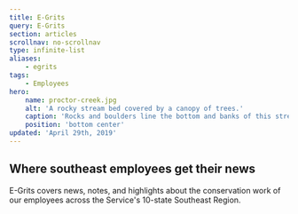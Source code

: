 ```yaml
---
title: E-Grits
query: E-Grits
section: articles
scrollnav: no-scrollnav
type: infinite-list
aliases:
    - egrits
tags:
    - Employees
hero:
    name: proctor-creek.jpg
    alt: 'A rocky stream bed covered by a canopy of trees.'
    caption: 'Rocks and boulders line the bottom and banks of this stretch of proctor creek. Photo by Katherine Taylor, USFWS.'
    position: 'bottom center'
updated: 'April 29th, 2019'
---
```


## Where southeast employees get their news

E-Grits covers news, notes, and highlights about the conservation work of our employees across the Service's 10-state Southeast Region.
